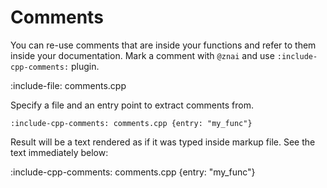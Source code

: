 # Comments

You can re-use comments that are inside your functions and refer to them inside your documentation.
Mark a comment with `@znai` and use `:include-cpp-comments:` plugin.

:include-file: comments.cpp

Specify a file and an entry point to extract comments from.

    :include-cpp-comments: comments.cpp {entry: "my_func"}

Result will be a text rendered as if it was typed inside markup file. See the text immediately below:

:include-cpp-comments: comments.cpp {entry: "my_func"}
